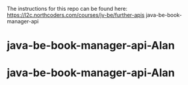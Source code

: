 The instructions for this repo can be found here: https://l2c.northcoders.com/courses/jv-be/further-apis java-be-book-manager-api
# java-be-book-manager-api-Alan
# java-be-book-manager-api-Alan
